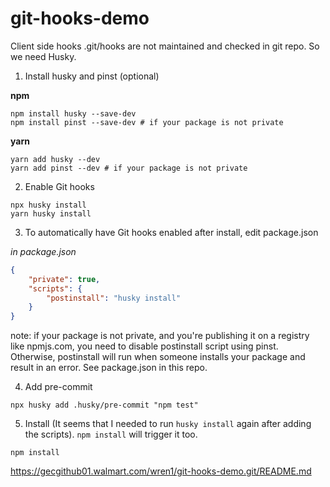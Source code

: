 
# git-hooks-demo
Client side hooks .git/hooks are not maintained and checked in git repo.
So we need Husky.

1. Install husky and pinst (optional)

**npm**
```shell
npm install husky --save-dev
npm install pinst --save-dev # if your package is not private
```

**yarn**
```shell
yarn add husky --dev
yarn add pinst --dev # if your package is not private
```

2. Enable Git hooks
```shell
npx husky install
yarn husky install
```

3. To automatically have Git hooks enabled after install, edit package.json

*in package.json*
```json
{
    "private": true,
    "scripts": {
        "postinstall": "husky install"
    }
}
```

note: if your package is not private, and you're publishing it on a registry like npmjs.com, you need to disable postinstall script using pinst. Otherwise, postinstall will run when someone installs your package and result in an error.
See package.json in this repo.

4. Add pre-commit
```shell
npx husky add .husky/pre-commit "npm test"
```

5. Install (It seems that I needed to run `husky install` again after adding the scripts). `npm install` will trigger it too.
```
npm install
```


https://gecgithub01.walmart.com/wren1/git-hooks-demo.git/README.md
